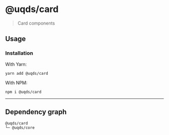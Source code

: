 # @uqds/card

> Card components

## Usage

### Installation

With Yarn:
```shell
yarn add @uqds/card
```

With NPM:
```shell
npm i @uqds/card
```

---

## Dependency graph

```shell
@uqds/card
└─ @uqds/core
```
